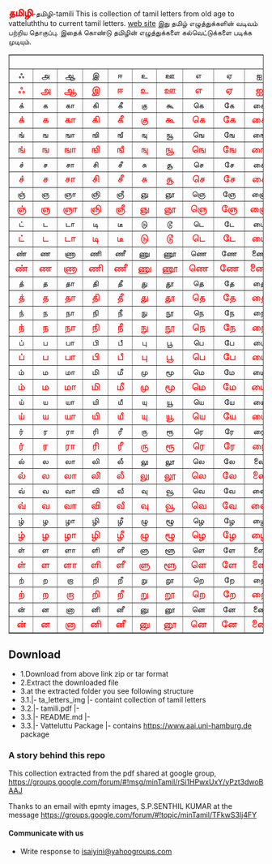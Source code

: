 ﻿<b class="custom">தமிழி</b>-தமிழி-tamili
This is collection of tamil letters from old age to vatteluththu to current tamil letters. [web site](https://thanithamizhakarathikalanjiyam.github.io/tamili/) இது தமிழ் எழுத்துக்களின் வடிவம் பற்றிய தொகுப்பு. இதைக் கொண்டு தமிழின் எழுத்துக்களை கல்வெட்டுக்களை படிக்க முடியும்.
<style type="text/css">
	    @font-face { font-family: "e-Vatteluttu OT"; src:
    url("https://thanithamizhakarathikalanjiyam.github.io/tamili/VatteluttuPackage/e-Vatteluttu OT.ttf")
    format("truetype"); }
.custom {
	font-family: "e-Vatteluttu OT";
	color: red;
	font-size:20px;
}
</style>
 <table cellspacing="0" cellpadding="0" border="1">
      <tbody>
        <tr>
          <td colspan="13" rowspan="1" valign="top"><br>
          </td>
        </tr>
        <tr>
          <td align="center">&#2947; </td>
          <td align="center">&#2949;</td>
          <td align="center">&#2950;</td>
          <td align="center">&#2951;</td>
          <td align="center">&#2952;</td>
          <td align="center">&#2953;</td>
          <td align="center">&#2954;</td>
          <td align="center">&#2958;</td>
          <td align="center">&#2959;</td>
          <td align="center">&#2960;</td>
          <td align="center">&#2962;</td>
          <td align="center">&#2963;</td>
          <td align="center">&#2964;</td>
        </tr>
        <tr>
          <td class="custom" align="center">&#2947; </td>
          <td class="custom" align="center">&#2949; </td>
          <td class="custom" align="center">&#2950; </td>
          <td class="custom" align="center">&#2951; </td>
          <td class="custom" align="center">&#2952; </td>
          <td class="custom" align="center">&#2953; </td>
          <td class="custom" align="center">&#2954; </td>
          <td class="custom" align="center">&#2958; </td>
          <td class="custom" align="center">&#2959; </td>
          <td class="custom" align="center">&#2960; </td>
          <td class="custom" align="center">&#2962; </td>
          <td class="custom" align="center">&#2963; </td>
          <td class="custom" align="center">&#2964; </td>
        </tr>
        <tr>
          <td align="center">&#2965;&#3021;</td>
          <td align="center">&#2965;</td>
          <td align="center">&#2965;&#3006;</td>
          <td align="center">&#2965;&#3007;</td>
          <td align="center">&#2965;&#3008;</td>
          <td align="center">&#2965;&#3009;</td>
          <td align="center">&#2965;&#3010;</td>
          <td align="center">&#2965;&#3014;</td>
          <td align="center">&#2965;&#3015;</td>
          <td align="center">&#2965;&#3016;</td>
          <td align="center">&#2965;&#3018;</td>
          <td align="center">&#2965;&#3019;</td>
          <td align="center">&#2965;&#3020;</td>
        </tr>
        <tr>
          <td class="custom" align="center">&#2965;&#3021; </td>
          <td class="custom" align="center">&#2965; </td>
          <td class="custom" align="center">&#2965;&#3006; </td>
          <td class="custom" align="center">&#2965;&#3007; </td>
          <td class="custom" align="center">&#2965;&#3008; </td>
          <td class="custom" align="center">&#2965;&#3009; </td>
          <td class="custom" align="center">&#2965;&#3010; </td>
          <td class="custom" align="center">&#2965;&#3014; </td>
          <td class="custom" align="center">&#2965;&#3015; </td>
          <td class="custom" align="center">&#2965;&#3016; </td>
          <td class="custom" align="center">&#2965;&#3018; </td>
          <td class="custom" align="center">&#2965;&#3019; </td>
          <td class="custom" align="center">&#2965;&#3020; </td>
        </tr>
        <tr>
          <td align="center">&#2969;&#3021;</td>
          <td align="center">&#2969;</td>
          <td align="center">&#2969;&#3006;</td>
          <td align="center">&#2969;&#3007;</td>
          <td align="center">&#2969;&#3008;</td>
          <td align="center">&#2969;&#3009;</td>
          <td align="center">&#2969;&#3010;</td>
          <td align="center">&#2969;&#3014;</td>
          <td align="center">&#2969;&#3015;</td>
          <td align="center">&#2969;&#3016;</td>
          <td align="center">&#2969;&#3018;</td>
          <td align="center">&#2969;&#3019;</td>
          <td align="center">&#2969;&#3020;</td>
        </tr>
        <tr>
          <td class="custom" align="center">&#2969;&#3021; </td>
          <td class="custom" align="center">&#2969; </td>
          <td class="custom" align="center">&#2969;&#3006; </td>
          <td class="custom" align="center">&#2969;&#3007; </td>
          <td class="custom" align="center">&#2969;&#3008; </td>
          <td class="custom" align="center">&#2969;&#3009; </td>
          <td class="custom" align="center">&#2969;&#3010; </td>
          <td class="custom" align="center">&#2969;&#3014; </td>
          <td class="custom" align="center">&#2969;&#3015; </td>
          <td class="custom" align="center">&#2969;&#3016; </td>
          <td class="custom" align="center">&#2969;&#3018; </td>
          <td class="custom" align="center">&#2969;&#3019; </td>
          <td class="custom" align="center">&#2969;&#3020; </td>
        </tr>
        <tr>
          <td align="center">&#2970;&#3021;</td>
          <td align="center">&#2970;</td>
          <td align="center">&#2970;&#3006;</td>
          <td align="center">&#2970;&#3007;</td>
          <td align="center">&#2970;&#3008;</td>
          <td align="center">&#2970;&#3009;</td>
          <td align="center">&#2970;&#3010;</td>
          <td align="center">&#2970;&#3014;</td>
          <td align="center">&#2970;&#3015;</td>
          <td align="center">&#2970;&#3016;</td>
          <td align="center">&#2970;&#3018;</td>
          <td align="center">&#2970;&#3019;</td>
          <td align="center">&#2970;&#3020;</td>
        </tr>
        <tr>
          <td class="custom" align="center">&#2970;&#3021; </td>
          <td class="custom" align="center">&#2970; </td>
          <td class="custom" align="center">&#2970;&#3006; </td>
          <td class="custom" align="center">&#2970;&#3007; </td>
          <td class="custom" align="center">&#2970;&#3008; </td>
          <td class="custom" align="center">&#2970;&#3009; </td>
          <td class="custom" align="center">&#2970;&#3010; </td>
          <td class="custom" align="center">&#2970;&#3014; </td>
          <td class="custom" align="center">&#2970;&#3015; </td>
          <td class="custom" align="center">&#2970;&#3016; </td>
          <td class="custom" align="center">&#2970;&#3018; </td>
          <td class="custom" align="center">&#2970;&#3019; </td>
          <td class="custom" align="center">&#2970;&#3020; </td>
        </tr>
        <tr>
          <td align="center">&#2974;&#3021;</td>
          <td align="center">&#2974;</td>
          <td align="center">&#2974;&#3006;</td>
          <td align="center">&#2974;&#3007;</td>
          <td align="center">&#2974;&#3008;</td>
          <td align="center">&#2974;&#3009;</td>
          <td align="center">&#2974;&#3010;</td>
          <td align="center">&#2974;&#3014;</td>
          <td align="center">&#2974;&#3015;</td>
          <td align="center">&#2974;&#3016;</td>
          <td align="center">&#2974;&#3018;</td>
          <td align="center">&#2974;&#3019;</td>
          <td align="center">&#2974;&#3020;</td>
        </tr>
        <tr>
          <td class="custom" align="center">&#2974;&#3021; </td>
          <td class="custom" align="center">&#2974; </td>
          <td class="custom" align="center">&#2974;&#3006; </td>
          <td class="custom" align="center">&#2974;&#3007; </td>
          <td class="custom" align="center">&#2974;&#3008; </td>
          <td class="custom" align="center">&#2974;&#3009; </td>
          <td class="custom" align="center">&#2974;&#3010; </td>
          <td class="custom" align="center">&#2974;&#3014; </td>
          <td class="custom" align="center">&#2974;&#3015; </td>
          <td class="custom" align="center">&#2974;&#3016; </td>
          <td class="custom" align="center">&#2974;&#3018; </td>
          <td class="custom" align="center">&#2974;&#3019; </td>
          <td class="custom" align="center">&#2974;&#3020; </td>
        </tr>
        <tr>
          <td align="center">&#2975;&#3021;</td>
          <td align="center">&#2975;</td>
          <td align="center">&#2975;&#3006;</td>
          <td align="center">&#2975;&#3007;</td>
          <td align="center">&#2975;&#3008;</td>
          <td align="center">&#2975;&#3009;</td>
          <td align="center">&#2975;&#3010;</td>
          <td align="center">&#2975;&#3014;</td>
          <td align="center">&#2975;&#3015;</td>
          <td align="center">&#2975;&#3016;</td>
          <td align="center">&#2975;&#3018;</td>
          <td align="center">&#2975;&#3019;</td>
          <td align="center">&#2975;&#3020;</td>
        </tr>
        <tr>
          <td class="custom" align="center">&#2975;&#3021; </td>
          <td class="custom" align="center">&#2975; </td>
          <td class="custom" align="center">&#2975;&#3006; </td>
          <td class="custom" align="center">&#2975;&#3007; </td>
          <td class="custom" align="center">&#2975;&#3008; </td>
          <td class="custom" align="center">&#2975;&#3009; </td>
          <td class="custom" align="center">&#2975;&#3010; </td>
          <td class="custom" align="center">&#2975;&#3014; </td>
          <td class="custom" align="center">&#2975;&#3015; </td>
          <td class="custom" align="center">&#2975;&#3016; </td>
          <td class="custom" align="center">&#2975;&#3018; </td>
          <td class="custom" align="center">&#2975;&#3019; </td>
          <td class="custom" align="center">&#2975;&#3020; </td>
        </tr>
        <tr>
          <td align="center">&#2979;&#3021;</td>
          <td align="center">&#2979;</td>
          <td align="center">&#2979;&#3006;</td>
          <td align="center">&#2979;&#3007;</td>
          <td align="center">&#2979;&#3008;</td>
          <td align="center">&#2979;&#3009;</td>
          <td align="center">&#2979;&#3010;</td>
          <td align="center">&#2979;&#3014;</td>
          <td align="center">&#2979;&#3015;</td>
          <td align="center">&#2979;&#3016;</td>
          <td align="center">&#2979;&#3018;</td>
          <td align="center">&#2979;&#3019;</td>
          <td align="center">&#2979;&#3020;</td>
        </tr>
        <tr>
          <td class="custom" align="center">&#2979;&#3021; </td>
          <td class="custom" align="center">&#2979; </td>
          <td class="custom" align="center">&#2979;&#3006; </td>
          <td class="custom" align="center">&#2979;&#3007; </td>
          <td class="custom" align="center">&#2979;&#3008; </td>
          <td class="custom" align="center">&#2979;&#3009; </td>
          <td class="custom" align="center">&#2979;&#3010; </td>
          <td class="custom" align="center">&#2979;&#3014; </td>
          <td class="custom" align="center">&#2979;&#3015; </td>
          <td class="custom" align="center">&#2979;&#3016; </td>
          <td class="custom" align="center">&#2979;&#3018; </td>
          <td class="custom" align="center">&#2979;&#3019; </td>
          <td class="custom" align="center">&#2979;&#3020; </td>
        </tr>
        <tr>
          <td align="center">&#2980;&#3021;</td>
          <td align="center">&#2980;</td>
          <td align="center">&#2980;&#3006;</td>
          <td align="center">&#2980;&#3007;</td>
          <td align="center">&#2980;&#3008;</td>
          <td align="center">&#2980;&#3009;</td>
          <td align="center">&#2980;&#3010;</td>
          <td align="center">&#2980;&#3014;</td>
          <td align="center">&#2980;&#3015;</td>
          <td align="center">&#2980;&#3016;</td>
          <td align="center">&#2980;&#3018;</td>
          <td align="center">&#2980;&#3019;</td>
          <td align="center">&#2980;&#3020;</td>
        </tr>
        <tr>
          <td class="custom" align="center">&#2980;&#3021; </td>
          <td class="custom" align="center">&#2980; </td>
          <td class="custom" align="center">&#2980;&#3006; </td>
          <td class="custom" align="center">&#2980;&#3007; </td>
          <td class="custom" align="center">&#2980;&#3008; </td>
          <td class="custom" align="center">&#2980;&#3009; </td>
          <td class="custom" align="center">&#2980;&#3010; </td>
          <td class="custom" align="center">&#2980;&#3014; </td>
          <td class="custom" align="center">&#2980;&#3015; </td>
          <td class="custom" align="center">&#2980;&#3016; </td>
          <td class="custom" align="center">&#2980;&#3018; </td>
          <td class="custom" align="center">&#2980;&#3019; </td>
          <td class="custom" align="center">&#2980;&#3020; </td>
        </tr>
        <tr>
          <td align="center">&#2984;&#3021;</td>
          <td align="center">&#2984;</td>
          <td align="center">&#2984;&#3006;</td>
          <td align="center">&#2984;&#3007;</td>
          <td align="center">&#2984;&#3008;</td>
          <td align="center">&#2984;&#3009;</td>
          <td align="center">&#2984;&#3010;</td>
          <td align="center">&#2984;&#3014;</td>
          <td align="center">&#2984;&#3015;</td>
          <td align="center">&#2984;&#3016;</td>
          <td align="center">&#2984;&#3018;</td>
          <td align="center">&#2984;&#3019;</td>
          <td align="center">&#2984;&#3020;</td>
        </tr>
        <tr>
          <td class="custom" align="center">&#2984;&#3021; </td>
          <td class="custom" align="center">&#2984; </td>
          <td class="custom" align="center">&#2984;&#3006; </td>
          <td class="custom" align="center">&#2984;&#3007; </td>
          <td class="custom" align="center">&#2984;&#3008; </td>
          <td class="custom" align="center">&#2984;&#3009; </td>
          <td class="custom" align="center">&#2984;&#3010; </td>
          <td class="custom" align="center">&#2984;&#3014; </td>
          <td class="custom" align="center">&#2984;&#3015; </td>
          <td class="custom" align="center">&#2984;&#3016; </td>
          <td class="custom" align="center">&#2984;&#3018; </td>
          <td class="custom" align="center">&#2984;&#3019; </td>
          <td class="custom" align="center">&#2984;&#3020; </td>
        </tr>
        <tr>
          <td align="center">&#2986;&#3021;</td>
          <td align="center">&#2986;</td>
          <td align="center">&#2986;&#3006;</td>
          <td align="center">&#2986;&#3007;</td>
          <td align="center">&#2986;&#3008;</td>
          <td align="center">&#2986;&#3009;</td>
          <td align="center">&#2986;&#3010;</td>
          <td align="center">&#2986;&#3014;</td>
          <td align="center">&#2986;&#3015;</td>
          <td align="center">&#2986;&#3016;</td>
          <td align="center">&#2986;&#3018;</td>
          <td align="center">&#2986;&#3019;</td>
          <td align="center">&#2986;&#3020;</td>
        </tr>
        <tr>
          <td class="custom" align="center">&#2986;&#3021; </td>
          <td class="custom" align="center">&#2986; </td>
          <td class="custom" align="center">&#2986;&#3006; </td>
          <td class="custom" align="center">&#2986;&#3007; </td>
          <td class="custom" align="center">&#2986;&#3008; </td>
          <td class="custom" align="center">&#2986;&#3009; </td>
          <td class="custom" align="center">&#2986;&#3010; </td>
          <td class="custom" align="center">&#2986;&#3014; </td>
          <td class="custom" align="center">&#2986;&#3015; </td>
          <td class="custom" align="center">&#2986;&#3016; </td>
          <td class="custom" align="center">&#2986;&#3018; </td>
          <td class="custom" align="center">&#2986;&#3019; </td>
          <td class="custom" align="center">&#2986;&#3020; </td>
        </tr>
        <tr>
          <td align="center">&#2990;&#3021;</td>
          <td align="center">&#2990;</td>
          <td align="center">&#2990;&#3006;</td>
          <td align="center">&#2990;&#3007;</td>
          <td align="center">&#2990;&#3008;</td>
          <td align="center">&#2990;&#3009;</td>
          <td align="center">&#2990;&#3010;</td>
          <td align="center">&#2990;&#3014;</td>
          <td align="center">&#2990;&#3015;</td>
          <td align="center">&#2990;&#3016;</td>
          <td align="center">&#2990;&#3018;</td>
          <td align="center">&#2990;&#3019;</td>
          <td align="center">&#2990;&#3020;</td>
        </tr>
        <tr>
          <td class="custom" align="center">&#2990;&#3021; </td>
          <td class="custom" align="center">&#2990; </td>
          <td class="custom" align="center">&#2990;&#3006; </td>
          <td class="custom" align="center">&#2990;&#3007; </td>
          <td class="custom" align="center">&#2990;&#3008; </td>
          <td class="custom" align="center">&#2990;&#3009; </td>
          <td class="custom" align="center">&#2990;&#3010; </td>
          <td class="custom" align="center">&#2990;&#3014; </td>
          <td class="custom" align="center">&#2990;&#3015; </td>
          <td class="custom" align="center">&#2990;&#3016; </td>
          <td class="custom" align="center">&#2990;&#3018; </td>
          <td class="custom" align="center">&#2990;&#3019; </td>
          <td class="custom" align="center">&#2990;&#3020; </td>
        </tr>
        <tr>
          <td align="center">&#2991;&#3021;</td>
          <td align="center">&#2991;</td>
          <td align="center">&#2991;&#3006;</td>
          <td align="center">&#2991;&#3007;</td>
          <td align="center">&#2991;&#3008;</td>
          <td align="center">&#2991;&#3009;</td>
          <td align="center">&#2991;&#3010;</td>
          <td align="center">&#2991;&#3014;</td>
          <td align="center">&#2991;&#3015;</td>
          <td align="center">&#2991;&#3016;</td>
          <td align="center">&#2991;&#3018;</td>
          <td align="center">&#2991;&#3019;</td>
          <td align="center">&#2991;&#3020;</td>
        </tr>
        <tr>
          <td class="custom" align="center">&#2991;&#3021; </td>
          <td class="custom" align="center">&#2991; </td>
          <td class="custom" align="center">&#2991;&#3006; </td>
          <td class="custom" align="center">&#2991;&#3007; </td>
          <td class="custom" align="center">&#2991;&#3008; </td>
          <td class="custom" align="center">&#2991;&#3009; </td>
          <td class="custom" align="center">&#2991;&#3010; </td>
          <td class="custom" align="center">&#2991;&#3014; </td>
          <td class="custom" align="center">&#2991;&#3015; </td>
          <td class="custom" align="center">&#2991;&#3016; </td>
          <td class="custom" align="center">&#2991;&#3018; </td>
          <td class="custom" align="center">&#2991;&#3019; </td>
          <td class="custom" align="center">&#2991;&#3020; </td>
        </tr>
        <tr>
          <td align="center">&#2992;&#3021;</td>
          <td align="center">&#2992;</td>
          <td align="center">&#2992;&#3006;</td>
          <td align="center">&#2992;&#3007;</td>
          <td align="center">&#2992;&#3008;</td>
          <td align="center">&#2992;&#3009;</td>
          <td align="center">&#2992;&#3010;</td>
          <td align="center">&#2992;&#3014;</td>
          <td align="center">&#2992;&#3015;</td>
          <td align="center">&#2992;&#3016;</td>
          <td align="center">&#2992;&#3018;</td>
          <td align="center">&#2992;&#3019;</td>
          <td align="center">&#2992;&#3020;</td>
        </tr>
        <tr>
          <td class="custom" align="center">&#2992;&#3021; </td>
          <td class="custom" align="center">&#2992; </td>
          <td class="custom" align="center">&#2992;&#3006; </td>
          <td class="custom" align="center">&#2992;&#3007; </td>
          <td class="custom" align="center">&#2992;&#3008; </td>
          <td class="custom" align="center">&#2992;&#3009; </td>
          <td class="custom" align="center">&#2992;&#3010; </td>
          <td class="custom" align="center">&#2992;&#3014; </td>
          <td class="custom" align="center">&#2992;&#3015; </td>
          <td class="custom" align="center">&#2992;&#3016; </td>
          <td class="custom" align="center">&#2992;&#3018; </td>
          <td class="custom" align="center">&#2992;&#3019; </td>
          <td class="custom" align="center">&#2992;&#3020; </td>
        </tr>
        <tr>
          <td align="center">&#2994;&#3021;</td>
          <td align="center">&#2994;</td>
          <td align="center">&#2994;&#3006;</td>
          <td align="center">&#2994;&#3007;</td>
          <td align="center">&#2994;&#3008;</td>
          <td align="center">&#2994;&#3009;</td>
          <td align="center">&#2994;&#3010;</td>
          <td align="center">&#2994;&#3014;</td>
          <td align="center">&#2994;&#3015;</td>
          <td align="center">&#2994;&#3016;</td>
          <td align="center">&#2994;&#3018;</td>
          <td align="center">&#2994;&#3019;</td>
          <td align="center">&#2994;&#3020;</td>
        </tr>
        <tr>
          <td class="custom" align="center">&#2994;&#3021; </td>
          <td class="custom" align="center">&#2994; </td>
          <td class="custom" align="center">&#2994;&#3006; </td>
          <td class="custom" align="center">&#2994;&#3007; </td>
          <td class="custom" align="center">&#2994;&#3008; </td>
          <td class="custom" align="center">&#2994;&#3009; </td>
          <td class="custom" align="center">&#2994;&#3010; </td>
          <td class="custom" align="center">&#2994;&#3014; </td>
          <td class="custom" align="center">&#2994;&#3015; </td>
          <td class="custom" align="center">&#2994;&#3016; </td>
          <td class="custom" align="center">&#2994;&#3018; </td>
          <td class="custom" align="center">&#2994;&#3019; </td>
          <td class="custom" align="center">&#2994;&#3020; </td>
        </tr>
        <tr>
          <td align="center">&#2997;&#3021;</td>
          <td align="center">&#2997;</td>
          <td align="center">&#2997;&#3006;</td>
          <td align="center">&#2997;&#3007;</td>
          <td align="center">&#2997;&#3008;</td>
          <td align="center">&#2997;&#3009;</td>
          <td align="center">&#2997;&#3010;</td>
          <td align="center">&#2997;&#3014;</td>
          <td align="center">&#2997;&#3015;</td>
          <td align="center">&#2997;&#3016;</td>
          <td align="center">&#2997;&#3018;</td>
          <td align="center">&#2997;&#3019;</td>
          <td align="center">&#2997;&#3020;</td>
        </tr>
        <tr>
          <td class="custom" align="center">&#2997;&#3021; </td>
          <td class="custom" align="center">&#2997; </td>
          <td class="custom" align="center">&#2997;&#3006; </td>
          <td class="custom" align="center">&#2997;&#3007; </td>
          <td class="custom" align="center">&#2997;&#3008; </td>
          <td class="custom" align="center">&#2997;&#3009; </td>
          <td class="custom" align="center">&#2997;&#3010; </td>
          <td class="custom" align="center">&#2997;&#3014; </td>
          <td class="custom" align="center">&#2997;&#3015; </td>
          <td class="custom" align="center">&#2997;&#3016; </td>
          <td class="custom" align="center">&#2997;&#3018; </td>
          <td class="custom" align="center">&#2997;&#3019; </td>
          <td class="custom" align="center">&#2997;&#3020; </td>
        </tr>
        <tr>
          <td align="center">&#2996;&#3021;</td>
          <td align="center">&#2996;</td>
          <td align="center">&#2996;&#3006;</td>
          <td align="center">&#2996;&#3007;</td>
          <td align="center">&#2996;&#3008;</td>
          <td align="center">&#2996;&#3009;</td>
          <td align="center">&#2996;&#3010;</td>
          <td align="center">&#2996;&#3014;</td>
          <td align="center">&#2996;&#3015;</td>
          <td align="center">&#2996;&#3016;</td>
          <td align="center">&#2996;&#3018;</td>
          <td align="center">&#2996;&#3019;</td>
          <td align="center">&#2996;&#3020;</td>
        </tr>
        <tr>
          <td class="custom" align="center">&#2996;&#3021; </td>
          <td class="custom" align="center">&#2996; </td>
          <td class="custom" align="center">&#2996;&#3006; </td>
          <td class="custom" align="center">&#2996;&#3007; </td>
          <td class="custom" align="center">&#2996;&#3008; </td>
          <td class="custom" align="center">&#2996;&#3009; </td>
          <td class="custom" align="center">&#2996;&#3010; </td>
          <td class="custom" align="center">&#2996;&#3014; </td>
          <td class="custom" align="center">&#2996;&#3015; </td>
          <td class="custom" align="center">&#2996;&#3016; </td>
          <td class="custom" align="center">&#2996;&#3018; </td>
          <td class="custom" align="center">&#2996;&#3019; </td>
          <td class="custom" align="center">&#2996;&#3020; </td>
        </tr>
        <tr>
          <td align="center">&#2995;&#3021;</td>
          <td align="center">&#2995;</td>
          <td align="center">&#2995;&#3006;</td>
          <td align="center">&#2995;&#3007;</td>
          <td align="center">&#2995;&#3008;</td>
          <td align="center">&#2995;&#3009;</td>
          <td align="center">&#2995;&#3010;</td>
          <td align="center">&#2995;&#3014;</td>
          <td align="center">&#2995;&#3015;</td>
          <td align="center">&#2995;&#3016;</td>
          <td align="center">&#2995;&#3018;</td>
          <td align="center">&#2995;&#3019;</td>
          <td align="center">&#2995;&#3020;</td>
        </tr>
        <tr>
          <td class="custom" align="center">&#2995;&#3021; </td>
          <td class="custom" align="center">&#2995; </td>
          <td class="custom" align="center">&#2995;&#3006; </td>
          <td class="custom" align="center">&#2995;&#3007; </td>
          <td class="custom" align="center">&#2995;&#3008; </td>
          <td class="custom" align="center">&#2995;&#3009; </td>
          <td class="custom" align="center">&#2995;&#3010; </td>
          <td class="custom" align="center">&#2995;&#3014; </td>
          <td class="custom" align="center">&#2995;&#3015; </td>
          <td class="custom" align="center">&#2995;&#3016; </td>
          <td class="custom" align="center">&#2995;&#3018; </td>
          <td class="custom" align="center">&#2995;&#3019; </td>
          <td class="custom" align="center">&#2995;&#3020; </td>
        </tr>
        <tr>
          <td align="center">&#2993;&#3021;</td>
          <td align="center">&#2993;</td>
          <td align="center">&#2993;&#3006;</td>
          <td align="center">&#2993;&#3007;</td>
          <td align="center">&#2993;&#3008;</td>
          <td align="center">&#2993;&#3009;</td>
          <td align="center">&#2993;&#3010;</td>
          <td align="center">&#2993;&#3014;</td>
          <td align="center">&#2993;&#3015;</td>
          <td align="center">&#2993;&#3016;</td>
          <td align="center">&#2993;&#3018;</td>
          <td align="center">&#2993;&#3019;</td>
          <td align="center">&#2993;&#3020;</td>
        </tr>
        <tr>
          <td class="custom" align="center">&#2993;&#3021; </td>
          <td class="custom" align="center">&#2993; </td>
          <td class="custom" align="center">&#2993;&#3006; </td>
          <td class="custom" align="center">&#2993;&#3007; </td>
          <td class="custom" align="center">&#2993;&#3008; </td>
          <td class="custom" align="center">&#2993;&#3009; </td>
          <td class="custom" align="center">&#2993;&#3010; </td>
          <td class="custom" align="center">&#2993;&#3014; </td>
          <td class="custom" align="center">&#2993;&#3015; </td>
          <td class="custom" align="center">&#2993;&#3016; </td>
          <td class="custom" align="center">&#2993;&#3018; </td>
          <td class="custom" align="center">&#2993;&#3019; </td>
          <td class="custom" align="center">&#2993;&#3020; </td>
        </tr>
        <tr>
          <td align="center">&#2985;&#3021;</td>
          <td align="center">&#2985;</td>
          <td align="center">&#2985;&#3006;</td>
          <td align="center">&#2985;&#3007;</td>
          <td align="center">&#2985;&#3008;</td>
          <td align="center">&#2985;&#3009;</td>
          <td align="center">&#2985;&#3010;</td>
          <td align="center">&#2985;&#3014;</td>
          <td align="center">&#2985;&#3015;</td>
          <td align="center">&#2985;&#3016;</td>
          <td align="center">&#2985;&#3018;</td>
          <td align="center">&#2985;&#3019;</td>
          <td align="center">&#2985;&#3020;</td>
        </tr>
        <tr>
          <td class="custom" align="center">&#2985;&#3021; </td>
          <td class="custom" align="center">&#2985; </td>
          <td class="custom" align="center">&#2985;&#3006; </td>
          <td class="custom" align="center">&#2985;&#3007; </td>
          <td class="custom" align="center">&#2985;&#3008; </td>
          <td class="custom" align="center">&#2985;&#3009; </td>
          <td class="custom" align="center">&#2985;&#3010; </td>
          <td class="custom" align="center">&#2985;&#3014; </td>
          <td class="custom" align="center">&#2985;&#3015; </td>
          <td class="custom" align="center">&#2985;&#3016; </td>
          <td class="custom" align="center">&#2985;&#3018; </td>
          <td class="custom" align="center">&#2985;&#3019; </td>
          <td class="custom" align="center">&#2985;&#3020; </td>
        </tr>
      </tbody>
    </table>
  

## Download

- 1.Download from above link zip or tar format
- 2.Extract the downloaded file
- 3.at the extracted folder you see following structure
- 3.1.|- ta_letters_img |- containt collection of tamil letters
- 3.2.|- tamili.pdf |- 
- 3.3.|- README.md |- 
- 3.3.|- Vatteluttu Package |- contains https://www.aai.uni-hamburg.de package

### A story behind this repo

This collection extracted from the pdf shared at google group, https://groups.google.com/forum/#!msg/minTamil/rSi1HPwxUxY/yPzt3dwoBAAJ

Thanks to an email with epmty images, S.P.SENTHIL KUMAR at the message https://groups.google.com/forum/#!topic/minTamil/TFkwS3Ij4FY

#### Communicate with us

- Write response to isaiyini@yahoogroups.com
   


